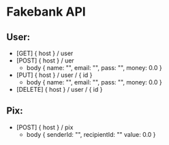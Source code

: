 # Fakebank API

## User:
- [GET] { host } / user
- [POST] { host } / uer
  - body { name: "", email: "", pass: "", money: 0.0 }
- [PUT] { host } / user / { id }
  - body { name: "", email: "", pass: "", money: 0.0 }
- [DELETE] { host } / user / { id }

## Pix:
- [POST] { host } / pix
  - body { senderId: "", recipientId: "" value: 0.0 }
